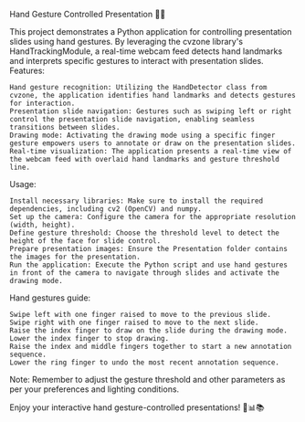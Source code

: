 Hand Gesture Controlled Presentation 🎤👋

This project demonstrates a Python application for controlling presentation slides using hand gestures. By leveraging the cvzone library's HandTrackingModule, a real-time webcam feed detects hand landmarks and interprets specific gestures to interact with presentation slides.
Features:

    Hand gesture recognition: Utilizing the HandDetector class from cvzone, the application identifies hand landmarks and detects gestures for interaction.
    Presentation slide navigation: Gestures such as swiping left or right control the presentation slide navigation, enabling seamless transitions between slides.
    Drawing mode: Activating the drawing mode using a specific finger gesture empowers users to annotate or draw on the presentation slides.
    Real-time visualization: The application presents a real-time view of the webcam feed with overlaid hand landmarks and gesture threshold line.

Usage:

    Install necessary libraries: Make sure to install the required dependencies, including cv2 (OpenCV) and numpy.
    Set up the camera: Configure the camera for the appropriate resolution (width, height).
    Define gesture threshold: Choose the threshold level to detect the height of the face for slide control.
    Prepare presentation images: Ensure the Presentation folder contains the images for the presentation.
    Run the application: Execute the Python script and use hand gestures in front of the camera to navigate through slides and activate the drawing mode.

Hand gestures guide:

    Swipe left with one finger raised to move to the previous slide.
    Swipe right with one finger raised to move to the next slide.
    Raise the index finger to draw on the slide during the drawing mode.
    Lower the index finger to stop drawing.
    Raise the index and middle fingers together to start a new annotation sequence.
    Lower the ring finger to undo the most recent annotation sequence.

Note: Remember to adjust the gesture threshold and other parameters as per your preferences and lighting conditions.

Enjoy your interactive hand gesture-controlled presentations! 👋📊📚
